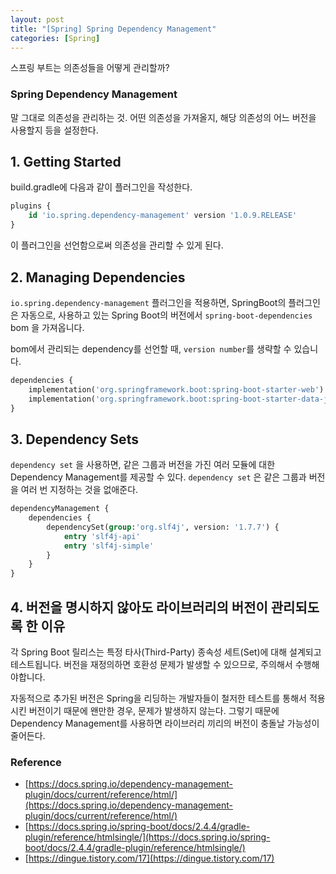 ```yaml
---
layout: post
title: "[Spring] Spring Dependency Management"
categories: [Spring]
---
```


스프링 부트는 의존성들을 어떻게 관리할까?

### Spring Dependency Management
말 그대로 의존성을 관리하는 것. 어떤 의존성을 가져올지, 해당 의존성의 어느 버전을 사용할지 등을 설정한다.

## 1. Getting Started

build.gradle에 다음과 같이 플러그인을 작성한다.

```sql
plugins {
    id 'io.spring.dependency-management' version '1.0.9.RELEASE'
}
```

이 플러그인을 선언함으로써 의존성을 관리할 수 있게 된다.
## 2. Managing Dependencies

`io.spring.dependency-management`  플러그인을 적용하면, SpringBoot의 플러그인은 자동으로, 사용하고 있는 Spring Boot의 버전에서 `spring-boot-dependencies` bom 을 가져옵니다.

bom에서 관리되는 dependency를 선언할 때,  `version number`를 생략할 수 있습니다.

```sql
dependencies {
    implementation('org.springframework.boot:spring-boot-starter-web')
    implementation('org.springframework.boot:spring-boot-starter-data-jpa')
}
```


## 3. Dependency Sets
`dependency set` 을 사용하면, 같은 그룹과 버전을 가진 여러 모듈에 대한 Dependency Management를 제공할 수 있다. `dependency set` 은 같은 그룹과 버전을 여러 번 지정하는 것을 없애준다.

```sql
dependencyManagement {
    dependencies {
        dependencySet(group:'org.slf4j', version: '1.7.7') {
            entry 'slf4j-api'
            entry 'slf4j-simple'
        }
    }
}
```

## 4. 버전을 명시하지 않아도 라이브러리의 버전이 관리되도록 한 이유

각 Spring Boot 릴리스는 특정 타사(Third-Party) 종속성 세트(Set)에 대해 설계되고 테스트됩니다.
버전을 재정의하면 호환성 문제가 발생할 수 있으므로, 주의해서 수행해야합니다.

자동적으로 추가된 버전은 Spring을 리딩하는 개발자들이 철저한 테스트를 통해서 적용시킨 버전이기 때문에 왠만한 경우, 문제가 발생하지 않는다. 그렇기 때문에 Dependency Management를 사용하면 라이브러리 끼리의 버전이 충돌날 가능성이 줄어든다.

### Reference

- [https://docs.spring.io/dependency-management-plugin/docs/current/reference/html/](https://docs.spring.io/dependency-management-plugin/docs/current/reference/html/)
- [https://docs.spring.io/spring-boot/docs/2.4.4/gradle-plugin/reference/htmlsingle/](https://docs.spring.io/spring-boot/docs/2.4.4/gradle-plugin/reference/htmlsingle/)
- [https://dingue.tistory.com/17](https://dingue.tistory.com/17)
